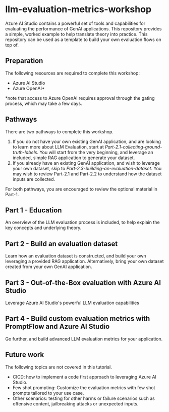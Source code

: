 # llm-evaluation-metrics-workshop

Azure AI Studio contains a powerful set of tools and capabilities for evaluating the performance of GenAI applications. This repository provides a simple, worked example to help translate theory into practice. This repository can be used as a template to build your own evaluation flows on top of.

##  Preparation

The following resources are required to complete this workshop:
- Azure AI Studio
- Azure OpenAI*

*note that access to Azure OpenAI requires approval through the gating process, which may take a few days.

## Pathways

There are two pathways to complete this workshop.

1) If you do not have your own existing GenAI application, and are looking to learn more about LLM Evaluation, start at _Part-2.1-collecting-ground-truth-labels_. You will start from the very beginning, and leverage an included, simple RAG application to generate your dataset.
2) If you already have an existing GenAI application, and wish to leverage your own dataset, skip to _Part-2.3-building-an-evaluation-dataset_. You may wish to review Part-2.1 and Part-2.2 to understand how the dataset inputs are collected.

For both pathways, you are encouraged to review the optional material in Part-1.

## Part 1 - Education

An overview of the LLM evaluation process is included, to help explain the key concepts and underlying theory.

## Part 2 - Build an evaluation dataset

Learn how an evaluation dataset is constructed, and build your own leveraging a provided RAG application. Alternatively, bring your own dataset created from your own GenAI application.

## Part 3 - Out-of-the-Box evaluation with Azure AI Studio

Leverage Azure AI Studio's powerful LLM evaluation capabilities

## Part 4 - Build custom evaluation metrics with PromptFlow and Azure AI Studio

Go further, and build advanced LLM evaluation metrics for your application.


## Future work
The following topics are not covered in this tutorial.

- CICD: how to implement a code first approach to leveraging Azure AI Studio.
- Few shot prompting: Customize the evaluation metrics with few shot prompts tailored to your use case.
- Other scenarios: testing for other harms or failure scenarios such as offensive content, jailbreaking attacks or unexpected inputs.